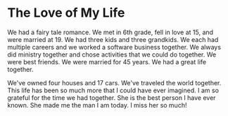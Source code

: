 # The Love of My Life

We had a fairy tale romance.  We met in 6th grade, fell in love at 15, and were married at 19.  We had three kids and
three grandkids. We each had multiple careers and we worked a software business together.  We always did ministry together and
chose activities that we could do together.  We were best friends.  We were married for 45 years.  We had a great life together.

We've owned four houses and 17 cars.  We've traveled the world together. This life has been so much more that I could have
ever imagined.  I am so grateful for the time we had together.  She is the best person I have ever known.  She made me the
man I am today.  I miss her so much!

